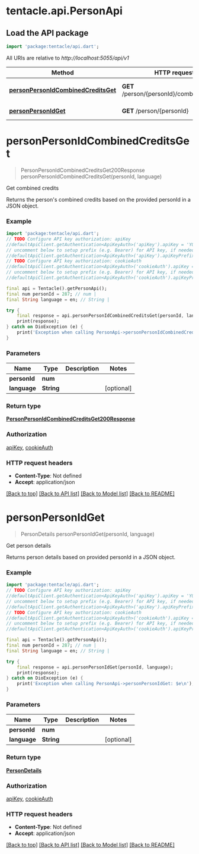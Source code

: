# tentacle.api.PersonApi

## Load the API package
```dart
import 'package:tentacle/api.dart';
```

All URIs are relative to *http://localhost:5055/api/v1*

Method | HTTP request | Description
------------- | ------------- | -------------
[**personPersonIdCombinedCreditsGet**](PersonApi.md#personpersonidcombinedcreditsget) | **GET** /person/{personId}/combined_credits | Get combined credits
[**personPersonIdGet**](PersonApi.md#personpersonidget) | **GET** /person/{personId} | Get person details


# **personPersonIdCombinedCreditsGet**
> PersonPersonIdCombinedCreditsGet200Response personPersonIdCombinedCreditsGet(personId, language)

Get combined credits

Returns the person's combined credits based on the provided personId in a JSON object.

### Example
```dart
import 'package:tentacle/api.dart';
// TODO Configure API key authorization: apiKey
//defaultApiClient.getAuthentication<ApiKeyAuth>('apiKey').apiKey = 'YOUR_API_KEY';
// uncomment below to setup prefix (e.g. Bearer) for API key, if needed
//defaultApiClient.getAuthentication<ApiKeyAuth>('apiKey').apiKeyPrefix = 'Bearer';
// TODO Configure API key authorization: cookieAuth
//defaultApiClient.getAuthentication<ApiKeyAuth>('cookieAuth').apiKey = 'YOUR_API_KEY';
// uncomment below to setup prefix (e.g. Bearer) for API key, if needed
//defaultApiClient.getAuthentication<ApiKeyAuth>('cookieAuth').apiKeyPrefix = 'Bearer';

final api = Tentacle().getPersonApi();
final num personId = 287; // num | 
final String language = en; // String | 

try {
    final response = api.personPersonIdCombinedCreditsGet(personId, language);
    print(response);
} catch on DioException (e) {
    print('Exception when calling PersonApi->personPersonIdCombinedCreditsGet: $e\n');
}
```

### Parameters

Name | Type | Description  | Notes
------------- | ------------- | ------------- | -------------
 **personId** | **num**|  | 
 **language** | **String**|  | [optional] 

### Return type

[**PersonPersonIdCombinedCreditsGet200Response**](PersonPersonIdCombinedCreditsGet200Response.md)

### Authorization

[apiKey](../README.md#apiKey), [cookieAuth](../README.md#cookieAuth)

### HTTP request headers

 - **Content-Type**: Not defined
 - **Accept**: application/json

[[Back to top]](#) [[Back to API list]](../README.md#documentation-for-api-endpoints) [[Back to Model list]](../README.md#documentation-for-models) [[Back to README]](../README.md)

# **personPersonIdGet**
> PersonDetails personPersonIdGet(personId, language)

Get person details

Returns person details based on provided personId in a JSON object.

### Example
```dart
import 'package:tentacle/api.dart';
// TODO Configure API key authorization: apiKey
//defaultApiClient.getAuthentication<ApiKeyAuth>('apiKey').apiKey = 'YOUR_API_KEY';
// uncomment below to setup prefix (e.g. Bearer) for API key, if needed
//defaultApiClient.getAuthentication<ApiKeyAuth>('apiKey').apiKeyPrefix = 'Bearer';
// TODO Configure API key authorization: cookieAuth
//defaultApiClient.getAuthentication<ApiKeyAuth>('cookieAuth').apiKey = 'YOUR_API_KEY';
// uncomment below to setup prefix (e.g. Bearer) for API key, if needed
//defaultApiClient.getAuthentication<ApiKeyAuth>('cookieAuth').apiKeyPrefix = 'Bearer';

final api = Tentacle().getPersonApi();
final num personId = 287; // num | 
final String language = en; // String | 

try {
    final response = api.personPersonIdGet(personId, language);
    print(response);
} catch on DioException (e) {
    print('Exception when calling PersonApi->personPersonIdGet: $e\n');
}
```

### Parameters

Name | Type | Description  | Notes
------------- | ------------- | ------------- | -------------
 **personId** | **num**|  | 
 **language** | **String**|  | [optional] 

### Return type

[**PersonDetails**](PersonDetails.md)

### Authorization

[apiKey](../README.md#apiKey), [cookieAuth](../README.md#cookieAuth)

### HTTP request headers

 - **Content-Type**: Not defined
 - **Accept**: application/json

[[Back to top]](#) [[Back to API list]](../README.md#documentation-for-api-endpoints) [[Back to Model list]](../README.md#documentation-for-models) [[Back to README]](../README.md)

